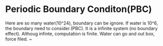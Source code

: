# Periodic Boundary Conditon(PBC)

Here are so many water(10^24), boundary can be ignore.
If water is 10^6, the boundary need to consider.(PBC). It is a infinite system
(no boundary effect). Althoug infinte, computation is finite. Water can go and
out box, force filed.
~                                           
